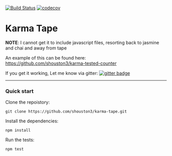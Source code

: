 [![Build Status](https://travis-ci.org/shouston3/karma-tape.svg?branch=travis)](https://travis-ci.org/shouston3/karma-tape)
[![codecov](https://codecov.io/gh/shouston3/karma-tape/branch/master/graph/badge.svg)](https://codecov.io/gh/shouston3/karma-tape)
# Karma Tape

**NOTE**: I cannot get it to include javascript files, resorting back to jasmine and chai and away from tape

An example of this can be found here: https://github.com/shouston3/karma-tested-counter

If you get it working, Let me know via gitter: [![gitter badge](https://img.shields.io/badge/gitter-shouston3-brightgreen.svg)](https://gitter.im/shouston3)

----

### Quick start

Clone the repoistory:

```
git clone https://github.com/shouston3/karma-tape.git
```

Install the dependencies:
```
npm install
```

Run the tests:
```
npm test
```
